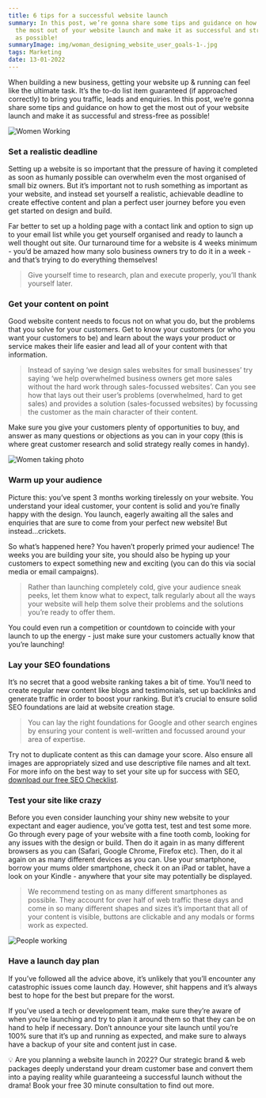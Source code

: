 ```yaml
---
title: 6 tips for a successful website launch
summary: In this post, we’re gonna share some tips and guidance on how to get
  the most out of your website launch and make it as successful and stress-free
  as possible!
summaryImage: img/woman_designing_website_user_goals-1-.jpg
tags: Marketing
date: 13-01-2022
---
```

When building a new business, getting your website up & running can feel like the ultimate task. It’s the to-do list item guaranteed (if approached correctly) to bring you traffic, leads and enquiries. In this post, we’re gonna share some tips and guidance on how to get the most out of your website launch and make it as successful and stress-free as possible!



![Women Working](img/two_women_designing_website-1-.jpg)

### **Set a realistic deadline**

Setting up a website is so important that the pressure of having it completed as soon as humanly possible can overwhelm even the most organised of small biz owners. But it’s important not to rush something as important as your website, and instead set yourself a realistic, achievable deadline to create effective content and plan a perfect user journey before you even get started on design and build.

Far better to set up a holding page with a contact link and option to sign up to your email list while you get yourself organised and ready to launch a well thought out site. Our turnaround time for a website is 4 weeks minimum - you’d be amazed how many solo business owners try to do it in a week - and that’s trying to do everything themselves!

> Give yourself time to research, plan and execute properly, you’ll thank yourself later.

### **Get your content on point**

Good website content needs to focus not on what you do, but the problems that you solve for your customers. Get to know your customers (or who you want your customers to be) and learn about the ways your product or service makes their life easier and lead all of your content with that information.

> Instead of saying ‘we design sales websites for small businesses’ try saying ‘we help overwhelmed business owners get more sales without the hard work through sales-focussed websites’. Can you see how that lays out their user’s problems (overwhelmed, hard to get sales) and provides a solution (sales-focussed websites) by focussing the customer as the main character of their content.

Make sure you give your customers plenty of opportunities to buy, and answer as many questions or objections as you can in your copy (this is where great customer research and solid strategy really comes in handy).

![Women taking photo](img/woman_filming_social_media_video-1-.jpg)

### **Warm up your audience**

Picture this: you’ve spent 3 months working tirelessly on your website. You understand your ideal customer, your content is solid and you’re finally happy with the design. You launch, eagerly awaiting all the sales and enquiries that are sure to come from your perfect new website! But instead…crickets.

So what’s happened here? You haven’t properly primed your audience! The weeks you are building your site, you should also be hyping up your customers to expect something new and exciting (you can do this via social media or email campaigns).

> Rather than launching completely cold, give your audience sneak peeks, let them know what to expect, talk regularly about all the ways your website will help them solve their problems and the solutions you’re ready to offer them.

You could even run a competition or countdown to coincide with your launch to up the energy - just make sure your customers actually know that you’re launching!

### **Lay your SEO foundations**

It’s no secret that a good website ranking takes a bit of time. You’ll need to create regular new content like blogs and testimonials, set up backlinks and generate traffic in order to boost your ranking. But it’s crucial to ensure solid SEO foundations are laid at website creation stage.

> You can lay the right foundations for Google and other search engines by ensuring your content is well-written and focussed around your area of expertise.

Try not to duplicate content as this can damage your score. Also ensure all images are appropriately sized and use descriptive file names and alt text. For more info on the best way to set your site up for success with SEO, [download our free SEO Checklist](https://mailchi.mp/f2ca6a15298b/freeseochecklist-luckynightstudio).

### **Test your site like crazy**

Before you even consider launching your shiny new website to your expectant and eager audience, you’ve gotta test, test and test some more. Go through every page of your website with a fine tooth comb, looking for any issues with the design or build. Then do it again in as many different browsers as you can (Safari, Google Chrome, Firefox etc). Then, do it al again on as many different devices as you can. Use your smartphone, borrow your mums older smartphone, check it on an iPad or tablet, have a look on your Kindle - anywhere that your site may potentially be displayed.

> We recommend testing on as many different smartphones as possible. They account for over half of web traffic these days and come in so many different shapes and sizes it’s important that all of your content is visible, buttons are clickable and any modals or forms work as expected.

![People working](img/tech_team_launching_website-1-.jpg)

### **Have a launch day plan**

If you’ve followed all the advice above, it’s unlikely that you’ll encounter any catastrophic issues come launch day. However, shit happens and it’s always best to hope for the best but prepare for the worst.

If you’ve used a tech or development team, make sure they’re aware of when you’re launching and try to plan it around them so that they can be on hand to help if necessary. Don’t announce your site launch until you’re 100% sure that it’s up and running as expected, and make sure to always have a backup of your site and content just in case.

<aside> 💡 Are you planning a website launch in 2022? Our strategic brand & web packages deeply understand your dream customer base and convert them into a paying reality while guaranteeing a successful launch without the drama! Book your free 30 minute consultation to find out more.

</aside>